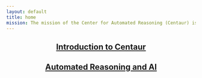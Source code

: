 ```yaml
---
layout: default
title: home
mission: The mission of the Center for Automated Reasoning (Centaur) is to accelerate the state of the art in automated reasoning research by creating new theory and algorithms, building world-class tools, and creating automated reasoning-based solutions to real-world problems.
---
```


<h2 style="text-align: center;"><a href="https://youtu.be/7cYwnMHRC2Y">Introduction to Centaur</a></h2>

<h2 style="text-align: center;"><a href="https://youtu.be/qFo4NdV_Hv8">Automated Reasoning and AI</a></h2>





